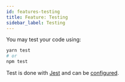 ```yaml
---
id: features-testing
title: Feature: Testing
sidebar_label: Testing
---
```


You may test your code using:

```bash
yarn test
# or
npm test
```

Test is done with [Jest](https://facebook.github.io/jest) and can be [configured](configuration-jest.md).